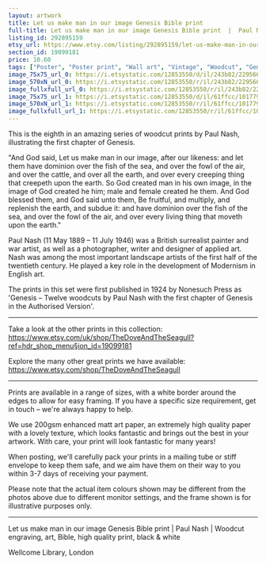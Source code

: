 ```yaml
---
layout: artwork
title: Let us make man in our image Genesis Bible print  
full-title: Let us make man in our image Genesis Bible print  |  Paul Nash |  Woodcut engraving, art, Bible, high quality print, black & white
listing_id: 292895159
etsy_url: https://www.etsy.com/listing/292895159/let-us-make-man-in-our-image-genesis?utm_source=ds&utm_medium=api&utm_campaign=api
section_id: 19099181
price: 10.60
tags: ["Poster", "Poster print", "Wall art", "Vintage", "Woodcut", "Genesis", "Black and white", "Bible", "Paul Nash", "Engraving", "Creation", "Modern art", "High quality print"]
image_75x75_url_0: https://i.etsystatic.com/12853550/d/il/243b82/2295667588/il_75x75.2295667588_cyrz.jpg?version=0
image_570xN_url_0: https://i.etsystatic.com/12853550/r/il/243b82/2295667588/il_570xN.2295667588_cyrz.jpg
image_fullxfull_url_0: https://i.etsystatic.com/12853550/r/il/243b82/2295667588/il_fullxfull.2295667588_cyrz.jpg
image_75x75_url_1: https://i.etsystatic.com/12853550/d/il/61ffcc/1017794627/il_75x75.1017794627_r3mg.jpg?version=0
image_570xN_url_1: https://i.etsystatic.com/12853550/r/il/61ffcc/1017794627/il_570xN.1017794627_r3mg.jpg
image_fullxfull_url_1: https://i.etsystatic.com/12853550/r/il/61ffcc/1017794627/il_fullxfull.1017794627_r3mg.jpg
---
```

This is the eighth in an amazing series of woodcut prints by Paul Nash, illustrating the first chapter of Genesis.

&quot;And God said, Let us make man in our image, after our likeness: and let them have dominion over the fish of the sea, and over the fowl of the air, and over the cattle, and over all the earth, and over every creeping thing that creepeth upon the earth. So God created man in his own image, in the image of God created he him; male and female created he them. And God blessed them, and God said unto them, Be fruitful, and multiply, and replenish the earth, and subdue it: and have dominion over the fish of the sea, and over the fowl of the air, and over every living thing that moveth upon the earth.&quot;

Paul Nash (11 May 1889 – 11 July 1946) was a British surrealist painter and war artist, as well as a photographer, writer and designer of applied art. Nash was among the most important landscape artists of the first half of the twentieth century. He played a key role in the development of Modernism in English art.

The prints in this set were first published in 1924 by Nonesuch Press as &#39;Genesis – Twelve woodcuts by Paul Nash with the first chapter of Genesis in the Authorised Version&#39;.

---

Take a look at the other prints in this collection: https://www.etsy.com/uk/shop/TheDoveAndTheSeagull?ref=hdr_shop_menu§ion_id=19099181

Explore the many other great prints we have available: https://www.etsy.com/shop/TheDoveAndTheSeagull

---

Prints are available in a range of sizes, with a white border around the edges to allow for easy framing. If you have a specific size requirement, get in touch – we&#39;re always happy to help.

We use 200gsm enhanced matt art paper, an extremely high quality paper with a lovely texture, which looks fantastic and brings out the best in your artwork. With care, your print will look fantastic for many years!

When posting, we&#39;ll carefully pack your prints in a mailing tube or stiff envelope to keep them safe, and we aim have them on their way to you within 3-7 days of receiving your payment.

Please note that the actual item colours shown may be different from the photos above due to different monitor settings, and the frame shown is for illustrative purposes only.

---

Let us make man in our image Genesis Bible print | Paul Nash |  Woodcut engraving, art, Bible, high quality print, black & white

Wellcome Library, London
